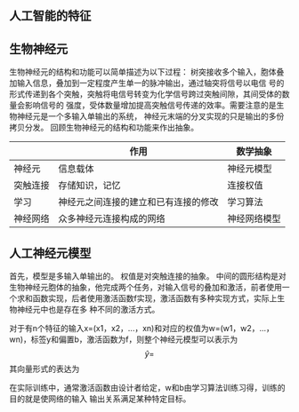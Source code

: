 ## 人工智能的特征



## 生物神经元
生物神经元的结构和功能可以简单描述为以下过程：
树突接收多个输入，胞体叠加输入信息，叠加到一定程度产生单一的脉冲输出，通过轴突将信号以电信
号的形式传递到各个突触，突触将电信号转变为化学信号跨过突触间隙，其间受体的数量会影响信号的
强度，受体数量增加提高突触信号传递的效率。需要注意的是生物神经元是一个多输入单输出的系统，
神经元末端的分叉实现的只是输出的多份拷贝分发。
回顾生物神经元的结构和功能来作出抽象。

|          | 作用                                 | 数学抽象     |
| -------- | ------------------------------------ | ------------ |
| 神经元   | 信息载体                             | 神经元模型   |
| 突触连接 | 存储知识，记忆                       | 连接权值     |
| 学习     | 神经元之间连接的建立和已有连接的修改 | 学习算法     |
| 神经网络 | 众多神经元连接构成的网络             | 神经网络模型 |

## 人工神经元模型



首先，模型是多输入单输出的。
权值是对突触连接的抽象。
中间的圆形结构是对生物神经元胞体的抽象，他完成两个任务，对输入信号的叠加和激活，前者使用一
个求和函数实现，后者使用激活函数f实现，激活函数有多种实现方式，实际上生物神经元中也是存在多
种不同的激活方式。



对于有n个特征的输入x=(x1，x2，...，xn)和对应的权值为w=(w1，w2，...，wn)，标签y和偏置b，激活函数为f，则整个神经元模型可以表示为
$$
\hat{y} =
$$
其向量形式的表达为

在实际训练中，通常激活函数由设计者给定，w和b由学习算法训练习得，训练的目的就是使网络的输入
输出关系满足某种特定目标。